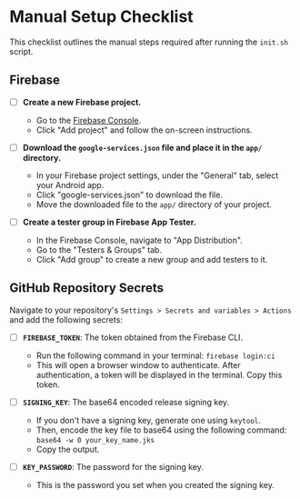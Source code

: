 # Manual Setup Checklist

This checklist outlines the manual steps required after running the `init.sh` script.

## Firebase

- [ ] **Create a new Firebase project.**
  - Go to the [Firebase Console](https://console.firebase.google.com/).
  - Click "Add project" and follow the on-screen instructions.

- [ ] **Download the `google-services.json` file and place it in the `app/` directory.**
  - In your Firebase project settings, under the "General" tab, select your Android app.
  - Click "google-services.json" to download the file.
  - Move the downloaded file to the `app/` directory of your project.

- [ ] **Create a tester group in Firebase App Tester.**
  - In the Firebase Console, navigate to "App Distribution".
  - Go to the "Testers & Groups" tab.
  - Click "Add group" to create a new group and add testers to it.

## GitHub Repository Secrets

Navigate to your repository's `Settings > Secrets and variables > Actions` and add the following secrets:

- [ ] **`FIREBASE_TOKEN`**: The token obtained from the Firebase CLI.
  - Run the following command in your terminal: `firebase login:ci`
  - This will open a browser window to authenticate. After authentication, a token will be displayed in the terminal. Copy this token.

- [ ] **`SIGNING_KEY`**: The base64 encoded release signing key.
  - If you don't have a signing key, generate one using `keytool`.
  - Then, encode the key file to base64 using the following command: `base64 -w 0 your_key_name.jks`
  - Copy the output.

- [ ] **`KEY_PASSWORD`**: The password for the signing key.
  - This is the password you set when you created the signing key.
